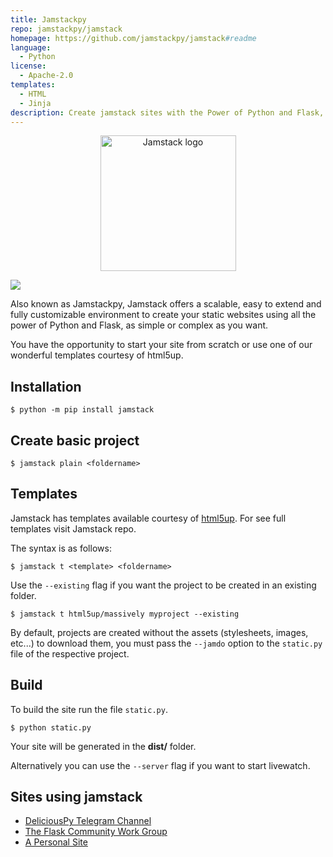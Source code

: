 ```yaml
---
title: Jamstackpy
repo: jamstackpy/jamstack
homepage: https://github.com/jamstackpy/jamstack#readme
language:
  - Python
license:
  - Apache-2.0
templates:
  - HTML
  - Jinja
description: Create jamstack sites with the Power of Python and Flask, as simple or as complex as you like
---
```


<div align="center">
  <img alt="Jamstack logo" src="https://i.imgur.com/sXUAdYJ.png" height="217" />
</div>


![](https://img.shields.io/pypi/v/jamstack)

Also known as Jamstackpy, Jamstack offers a scalable, easy to extend and fully customizable environment to create your static websites using all the power of Python and Flask, as simple or complex as you want.

You have the opportunity to start your site from scratch or use one of our wonderful templates courtesy of html5up.

## Installation

`$ python -m pip install jamstack`


## Create basic project

`$ jamstack plain <foldername>`


## Templates

Jamstack has templates available courtesy of [html5up](https://html5up.net). For see full templates visit Jamstack repo.

The syntax is as follows:


`$ jamstack t <template> <foldername>`

Use the `--existing` flag if you want the project to be created in an existing folder.


`$ jamstack t html5up/massively myproject --existing`


By default, projects are created without the assets (stylesheets, images, etc...) to download them, you must pass the `--jamdo` option to the `static.py` file of the respective project.

## Build

To build the site run the file `static.py`.

`$ python static.py`

Your site will be generated in the **dist/** folder.

Alternatively you can use the `--server` flag if you want to start livewatch.

## Sites using jamstack

- [DeliciousPy Telegram Channel](https://deliciouspy.github.io/)
- [The Flask Community Work Group](https://flaskcwg.github.io/)
- [A Personal Site](https://compileralchemy.github.io/)
